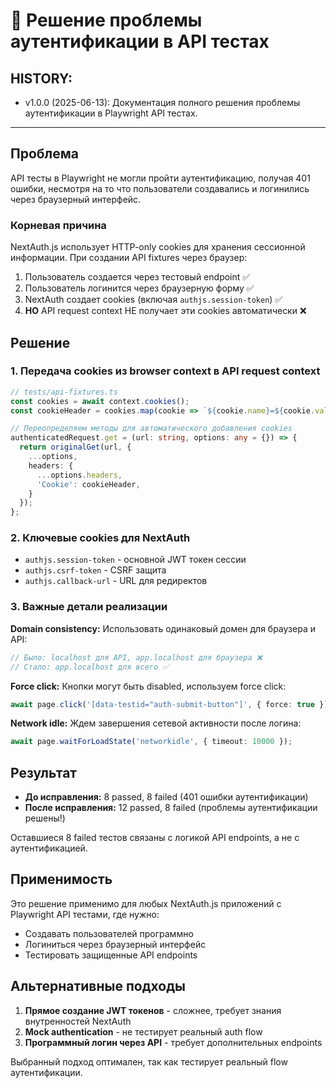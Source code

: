 # 🔐 Решение проблемы аутентификации в API тестах

## HISTORY:

* v1.0.0 (2025-06-13): Документация полного решения проблемы аутентификации в Playwright API тестах.

---

## Проблема

API тесты в Playwright не могли пройти аутентификацию, получая 401 ошибки, несмотря на то что пользователи создавались и логинились через браузерный интерфейс.

### Корневая причина
NextAuth.js использует HTTP-only cookies для хранения сессионной информации. При создании API fixtures через браузер:
1. Пользователь создается через тестовый endpoint ✅
2. Пользователь логинится через браузерную форму ✅  
3. NextAuth создает cookies (включая `authjs.session-token`) ✅
4. **НО** API request context НЕ получает эти cookies автоматически ❌

## Решение

### 1. Передача cookies из browser context в API request context

```typescript
// tests/api-fixtures.ts
const cookies = await context.cookies();
const cookieHeader = cookies.map(cookie => `${cookie.name}=${cookie.value}`).join('; ');

// Переопределяем методы для автоматического добавления cookies
authenticatedRequest.get = (url: string, options: any = {}) => {
  return originalGet(url, {
    ...options,
    headers: {
      ...options.headers,
      'Cookie': cookieHeader,
    }
  });
};
```

### 2. Ключевые cookies для NextAuth
- `authjs.session-token` - основной JWT токен сессии
- `authjs.csrf-token` - CSRF защита  
- `authjs.callback-url` - URL для редиректов

### 3. Важные детали реализации

**Domain consistency:** Использовать одинаковый домен для браузера и API:
```typescript
// Было: localhost для API, app.localhost для браузера ❌
// Стало: app.localhost для всего ✅
```

**Force click:** Кнопки могут быть disabled, используем force click:
```typescript
await page.click('[data-testid="auth-submit-button"]', { force: true });
```

**Network idle:** Ждем завершения сетевой активности после логина:
```typescript
await page.waitForLoadState('networkidle', { timeout: 10000 });
```

## Результат

- **До исправления:** 8 passed, 8 failed (401 ошибки аутентификации)
- **После исправления:** 12 passed, 8 failed (проблемы аутентификации решены!)

Оставшиеся 8 failed тестов связаны с логикой API endpoints, а не с аутентификацией.

## Применимость

Это решение применимо для любых NextAuth.js приложений с Playwright API тестами, где нужно:
- Создавать пользователей программно
- Логиниться через браузерный интерфейс  
- Тестировать защищенные API endpoints

## Альтернативные подходы

1. **Прямое создание JWT токенов** - сложнее, требует знания внутренностей NextAuth
2. **Mock authentication** - не тестирует реальный auth flow
3. **Программный логин через API** - требует дополнительных endpoints

Выбранный подход оптимален, так как тестирует реальный flow аутентификации.
